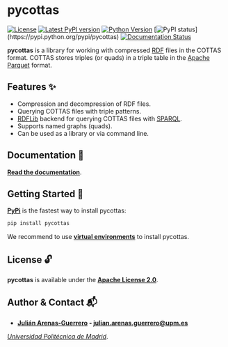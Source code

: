 # pycottas

[![License](https://img.shields.io/pypi/l/pycottas.svg)](https://github.com/arenas-guerrero-julian/pycottas/blob/main/LICENSE)
[![Latest PyPI version](https://img.shields.io/pypi/v/cottas?style=flat)](https://pypi.python.org/pypi/pycottas)
[![Python Version](https://img.shields.io/pypi/pyversions/cottas.svg)](https://pypi.python.org/pypi/pycottas)
[![PyPI status](https://img.shields.io:/pypi/status/cottas?)](https://pypi.python.org/pypi/pycottas)
[![Documentation Status](https://readthedocs.org/projects/pycottas/badge/?version=latest)](https://pycottas.readthedocs.io)

**pycottas** is a library for working with compressed [RDF](https://www.w3.org/TR/rdf11-concepts/) files in the COTTAS format. COTTAS stores triples (or quads) in a triple table in the [Apache Parquet](https://parquet.apache.org/) format.

## Features :sparkles:

- Compression and decompression of RDF files.
- Querying COTTAS files with triple patterns.
- [RDFLib](https://github.com/RDFLib/rdflib) backend for querying COTTAS files with [SPARQL](https://www.w3.org/TR/sparql11-query/).
- Supports named graphs (quads).
- Can be used as a library or via command line.

## Documentation :bookmark_tabs:

**[Read the documentation](https://pycottas.readthedocs.io)**.

## Getting Started :rocket:

**[PyPi](https://pypi.org/project/pycottas/)** is the fastest way to install pycottas:
```bash
pip install pycottas
```

We recommend to use **[virtual environments](https://docs.python.org/3/library/venv.html#)** to install pycottas.


## License :unlock:

**pycottas** is available under the **[Apache License 2.0](https://github.com/cottas/cottas/blob/main/LICENSE)**.

## Author & Contact :mailbox_with_mail:

- **[Julián Arenas-Guerrero](https://github.com/arenas-guerrero-julian/) - [julian.arenas.guerrero@upm.es](mailto:julian.arenas.guerrero@upm.es)**

*[Universidad Politécnica de Madrid](https://www.upm.es/internacional)*.
